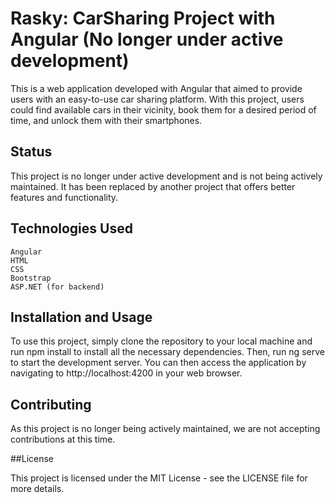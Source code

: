 # Rasky: CarSharing Project with Angular (No longer under active development)

This is a web application developed with Angular that aimed to provide users with an easy-to-use car sharing platform. With this project, users could find available cars in their vicinity, book them for a desired period of time, and unlock them with their smartphones.

## Status

This project is no longer under active development and is not being actively maintained. It has been replaced by another project that offers better features and functionality.

## Technologies Used

    Angular
    HTML
    CSS
    Bootstrap
    ASP.NET (for backend)

## Installation and Usage

To use this project, simply clone the repository to your local machine and run npm install to install all the necessary dependencies. Then, run ng serve to start the development server. You can then access the application by navigating to http://localhost:4200 in your web browser.

## Contributing

As this project is no longer being actively maintained, we are not accepting contributions at this time.

##License

This project is licensed under the MIT License - see the LICENSE file for more details.
